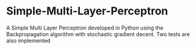 # Simple-Multi-Layer-Perceptron
A Simple Multi Layer Perceptron developed in Python using the Backpropagation algorithm with stochastic gradient decent. Two tests are also implemented
